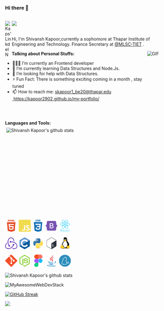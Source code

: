 ### Hi there 👋

<!--
**kapoor2902/kapoor2902** is a ✨ _special_ ✨ repository because its `README.md` (this file) appears on your GitHub profile.

Here are some ideas to get you started:

- 🔭 I’m currently working on ...
- 🌱 I’m currently learning ...
- 👯 I’m looking to collaborate on ...
- 🤔 I’m looking for help with ...
- 💬 Ask me about ...
- 📫 How to reach me: ...
- 😄 Pronouns: ...
- ⚡ Fun fact: ...
-->
<br/>
<a href="https://www.linkedin.com/in/shivansh-kapoor-2135231b9/">
  <img align="left" alt="Kaps' LinkdeIN" width="22px" color="blue" src="https://cdn.jsdelivr.net/npm/simple-icons@v3/icons/linkedin.svg" />
</a>

<img src="https://komarev.com/ghpvc/?username=kapoor2902&color=green" />

<br />

<br/>

Hi, I'm Shivansh Kapoor,currently a sophomore at Thapar Institute of Engineering and Technology. Finance Secretary at [@MLSC-TIET](https://github.com/MicrosoftStudentChapter) . 
 
  <img align="right" height="250px" alt="GIF" src="https://github.com/abhisheknaiidu/abhisheknaiidu/blob/master/code.gif?raw=true" />
  
**Talking about Personal Stuffs:**

- 👨🏽‍💻 I’m currently an Frontend developer
- 🌱 I’m currently learning Data Structures and Node.Js.
- 🤔 I’m looking for help with Data Structures.
- ⚡️ Fun Fact: There is something exciting coming in a month , stay tuned
- 📫 How to reach me: skapoor1_be20@thapar.edu ,https://kapoor2902.github.io/my-portfolio/




<br>
<br>

<img width="500" height="300" align="right" alt="Shivansh Kapoor's github stats" 
         src="https://github-readme-stats.vercel.app/api?username=kapoor2902&show_icons=true&theme=react&count_private=true&include_all_commits=true" />


**Languages and Tools:**  

<a ><img src="https://raw.githubusercontent.com/devicons/devicon/master/icons/html5/html5-plain-wordmark.svg" alt="cplusplus" width="40" height="40"/></a>
<a ><img src="https://raw.githubusercontent.com/devicons/devicon/master/icons/javascript/javascript-plain.svg" alt="cplusplus" width="40" height="40"/></a>
<a ><img src="https://raw.githubusercontent.com/devicons/devicon/master/icons/css3/css3-plain-wordmark.svg" alt="cplusplus" width="40" height="40"/></a>
<a ><img src="https://raw.githubusercontent.com/devicons/devicon/master/icons/bootstrap/bootstrap-plain.svg" alt="cplusplus" width="40" height="40"/></a>
<a ><img src="https://raw.githubusercontent.com/devicons/devicon/master/icons/react/react-original-wordmark.svg" alt="cplusplus" width="40" height="40"/></a>
<br/>

<a ><img src="https://raw.githubusercontent.com/devicons/devicon/master/icons/redux/redux-original.svg" alt="cplusplus" width="40" height="40"/></a>
<a ><img src="https://raw.githubusercontent.com/devicons/devicon/master/icons/c/c-original.svg" alt="cplusplus" width="40" height="40"/></a>
<a ><img src="https://raw.githubusercontent.com/devicons/devicon/master/icons/python/python-original.svg" alt="cplusplus" width="40" height="40"/></a>
<a ><img src="https://raw.githubusercontent.com/devicons/devicon/master/icons/bash/bash-original.svg" alt="cplusplus" width="40" height="40"/></a>
<a ><img src="https://raw.githubusercontent.com/devicons/devicon/master/icons/linux/linux-original.svg" alt="cplusplus" width="40" height="40"/></a>
<br/>

<a ><img src="https://raw.githubusercontent.com/devicons/devicon/master/icons/git/git-plain.svg" alt="cplusplus" width="40" height="40"/></a>
<a ><img src="https://raw.githubusercontent.com/devicons/devicon/master/icons/nodejs/nodejs-original.svg" alt="cplusplus" width="40" height="40"/></a>
<a ><img src="https://raw.githubusercontent.com/devicons/devicon/master/icons/figma/figma-original.svg" alt="cplusplus" width="40" height="40"/></a>
<a ><img src="https://raw.githubusercontent.com/devicons/devicon/master/icons/java/java-original.svg" alt="cplusplus" width="40" height="40"/></a>
<a ><img src="https://raw.githubusercontent.com/devicons/devicon/master/icons/yarn/yarn-original.svg" alt="cplusplus" width="40" height="40"/></a>
<br/>



  
  <img width="1500" height="auto" align="center" alt="Shivansh Kapoor's github stats" 
         src="https://github-profile-trophy.vercel.app/?username=kapoor2902&row=1&column=7&theme=darkhub&margin-w=15e" />
         
<!-- ![MyAwesomeWebDevStack](https://awesome-stack.glitch.me/api/v1/cards?name=kapoor2902&repos=The-Great-Indian-Loyalty,OpenCV,450-DSA,email-template&theme=dracula) -->

![MyAwesomeWebDevStack](https://awesome-stack.glitch.me/api/v1/cards?name=kapoor2902&repos=The-Great-Indian-Loyalty,Makeathon-4.0,DevTalks&theme=dracula)

[![GitHub Streak](https://github-readme-streak-stats.herokuapp.com/?user=kapoor2902&theme=dracula)](https://git.io/streak-stats)



<div>


<img style="margin-bottom:20px;display:flex;flex:1" src="https://activity-graph.herokuapp.com/graph?username=kapoor2902&theme=xcode&hide_title=true&area=true"/>
  </div>

 <!-- [![trophy](https://github-profile-trophy.vercel.app/?username=Samikmalhotra&row=7&column=7&theme=darkhub&margin-w=15)]-->
  
